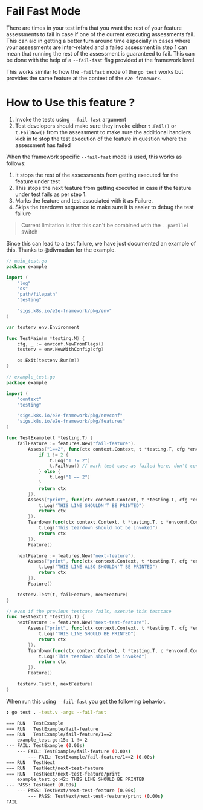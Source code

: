 # Fail Fast Mode

There are times in your test infra that you want the rest of your feature assessments to fail in
case if one of the current executing assessments fail.
This can aid in getting a better turn around time especially in cases where your assessments are
inter-related and a failed assessment in step 1 can mean that running the rest of the assessment
is guaranteed to fail. This can be done with the help of a `--fail-fast` flag provided at the
framework level.

This works similar to how the `-failfast` mode of the `go test` works but provides the same
feature at the context of the `e2e-framework`.

# How to Use this feature ?

1. Invoke the tests using `--fail-fast` argument
2. Test developers should make sure they invoke either `t.Fail()` or `t.FailNow()` from the assessment to make sure the 
additional handlers kick in to stop the test execution of the feature in question where the assessment has failed


When the framework specific `--fail-fast` mode is used, this works as follows:

1. It stops the rest of the assessments from getting executed for the feature under test
2. This stops the next feature from getting executed in case if the feature under test fails as per step 1.
3. Marks the feature and test associated with it as Failure.
4. Skips the teardown sequence to make sure it is easier to debug the test failure

> Current limitation is that this can't be combined with the `--parallel` switch

Since this can lead to a test failure, we have just documented an example of this. Thanks to @divmadan for the example.

```go
// main_test.go
package example

import (
	"log"
	"os"
	"path/filepath"
	"testing"

	"sigs.k8s.io/e2e-framework/pkg/env"
)

var testenv env.Environment

func TestMain(m *testing.M) {
	cfg, _ := envconf.NewFromFlags()
	testenv = env.NewWithConfig(cfg)

	os.Exit(testenv.Run(m))
}
```

```go
// example_test.go
package example

import (
	"context"
	"testing"

	"sigs.k8s.io/e2e-framework/pkg/envconf"
	"sigs.k8s.io/e2e-framework/pkg/features"
)

func TestExample(t *testing.T) {
	failFeature := features.New("fail-feature").
		Assess("1==2", func(ctx context.Context, t *testing.T, cfg *envconf.Config) context.Context {
			if 1 != 2 {
				t.Log("1 != 2")
				t.FailNow() // mark test case as failed here, don't continue execution
			} else {
				t.Log("1 == 2")
			}
			return ctx
		}).
		Assess("print", func(ctx context.Context, t *testing.T, cfg *envconf.Config) context.Context {
			t.Log("THIS LINE SHOULDN'T BE PRINTED")
			return ctx
		}).
		Teardown(func(ctx context.Context, t *testing.T, c *envconf.Config) context.Context {
			t.Log("This teardown should not be invoked")
			return ctx
		}).
 		Feature()

	nextFeature := features.New("next-feature").
		Assess("print", func(ctx context.Context, t *testing.T, cfg *envconf.Config) context.Context {
			t.Log("THIS LINE ALSO SHOULDN'T BE PRINTED")
			return ctx
		}).
		Feature()

	testenv.Test(t, failFeature, nextFeature)
}

// even if the previous testcase fails, execute this testcase
func TestNext(t *testing.T) {
	nextFeature := features.New("next-test-feature").
		Assess("print", func(ctx context.Context, t *testing.T, cfg *envconf.Config) context.Context {
			t.Log("THIS LINE SHOULD BE PRINTED")
			return ctx
		}).
		Teardown(func(ctx context.Context, t *testing.T, c *envconf.Config) context.Context {
			t.Log("This teardown should be invoked")
			return ctx
		}).
		Feature()

	testenv.Test(t, nextFeature)
}
```

When run this using `--fail-fast` you get the following behavior.

```bash
❯ go test . -test.v -args --fail-fast

=== RUN   TestExample
=== RUN   TestExample/fail-feature
=== RUN   TestExample/fail-feature/1==2
    example_test.go:15: 1 != 2
--- FAIL: TestExample (0.00s)
    --- FAIL: TestExample/fail-feature (0.00s)
        --- FAIL: TestExample/fail-feature/1==2 (0.00s)
=== RUN   TestNext
=== RUN   TestNext/next-test-feature
=== RUN   TestNext/next-test-feature/print
    example_test.go:42: THIS LINE SHOULD BE PRINTED
--- PASS: TestNext (0.00s)
    --- PASS: TestNext/next-test-feature (0.00s)
        --- PASS: TestNext/next-test-feature/print (0.00s)
FAIL
```
